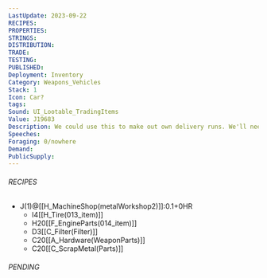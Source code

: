 ```yaml
---
LastUpdate: 2023-09-22
RECIPES: 
PROPERTIES: 
STRINGS: 
DISTRIBUTION: 
TRADE: 
TESTING: 
PUBLISHED: 
Deployment: Inventory
Category: Weapons_Vehicles
Stack: 1
Icon: Car?
tags: 
Sound: UI_Lootable_TradingItems
Value: J19683
Description: We could use this to make out own delivery runs. We'll need ammo, spare parts, and bribe money for each run.
Speeches: 
Foraging: 0/nowhere
Demand: 
PublicSupply:
---
```


###### RECIPES
- J(1)@[[H_MachineShop(metalWorkshop2)]]:0.1+0HR
	- I4[[H_Tire(013_item)]]
	- H20[[F_EngineParts(014_item)]]
	- D3[[C_Filter(Filter)]]
	- C20[[A_Hardware(WeaponParts)]]
	- C20[[C_ScrapMetal(Parts)]]

###### PENDING